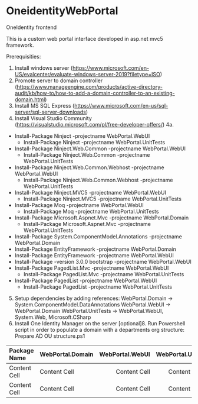 # OneidentityWebPortal
OneIdentity frontend

This is a custom web portal interface developed in asp.net mvc5 framework.

Prerequisities:

1. Install windows server (https://www.microsoft.com/en-US/evalcenter/evaluate-windows-server-2019?filetype=ISO)
2. Promote server to domain controller (https://www.manageengine.com/products/active-directory-audit/kb/how-to/how-to-add-a-domain-controller-to-an-existing-domain.html)
3. Install MS SQL Express (https://www.microsoft.com/en-us/sql-server/sql-server-downloads)
4. Install Visual Studio Community (https://visualstudio.microsoft.com/pl/free-developer-offers/)
4a. 
* Install-Package Ninject -projectname WebPortal.WebUI
    * Install-Package Ninject -projectname WebPortal.UnitTests
* Install-Package Ninject.Web.Common -projectname WebPortal.WebUI
    * Install-Package Ninject.Web.Common -projectname WebPortal.UnitTests
* Install-Package Ninject.Web.Common.Webhost -projectname WebPortal.WebUI
    * Install-Package Ninject.Web.Common.Webhost -projectname WebPortal.UnitTests
* Install-Package Ninject.MVC5 -projectname WebPortal.WebUI
    * Install-Package Ninject.MVC5 -projectname WebPortal.UnitTests   
* Install-Package Moq -projectname WebPortal.WebUI
    * Install-Package Moq -projectname WebPortal.UnitTests   
* Install-Package Microsoft.Aspnet.Mvc -projectname WebPortal.Domain
    * Install-Package Microsoft.Aspnet.Mvc -projectname WebPortal.UnitTests   
* Install-Package System.ComponentModel.Annotations -projectname WebPortal.Domain
* Install-Package EntityFramework -projectname WebPortal.Domain
* Install-Package EntityFramework -projectname WebPortal.WebUI
* Install-Package -version 3.0.0 bootstrap -projectname WebPortal.WebUI
* Install-Package PagedList.Mvc -projectname WebPortal.WebUI
    * Install-Package PagedList.Mvc -projectname WebPortal.UnitTests   
* Install-Package PagedList -projectname WebPortal.WebUI
    * Install-Package PagedList -projectname WebPortal.UnitTests   
5. Setup dependencies by adding references:
WebPortal.Domain -> System.ComponentModel.DataAnnotations
WebPortal.WebUI -> WebPortal.Domain
WebPortal.UnitTests -> WebPortal.WebUI, System.Web, Microsoft.CSharp
7. Install One Identity Manager on the server
[optional]8. Run Powershell script in order to populate a domain with a departments org structure: Prepare AD OU structure.ps1

Package Name | WebPortal.Domain | WebPortal.WebUI | WebPortal.UnitTests 
| :--- | :--- | ---: | :---:
Content Cell  | Content Cell  | Content Cell | Content Cell
Content Cell  | Content Cell  | Content Cell | Content Cell
